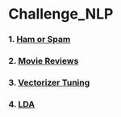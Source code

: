 # Challenge_NLP

### 1. [Ham or Spam](https://github.com/Strycnine/Challenge_NLP/blob/main/01-Ham-or-Spam/01-Ham-or-Spam.ipynb)

### 2. [Movie Reviews](https://github.com/Strycnine/Challenge_NLP/blob/main/02-Movie-Reviews/02-Movie-reviews.ipynb)

### 3. [Vectorizer Tuning](https://github.com/Strycnine/Challenge_NLP/blob/main/03-Vectorizer-Tuning/03-Vectorizer-Tuning.ipynb)

### 4. [LDA](https://github.com/Strycnine/Challenge_NLP/blob/main/04-LDA/04-LDA.ipynb)
